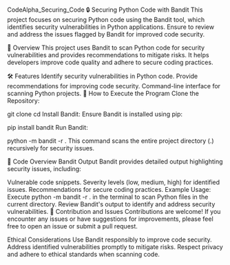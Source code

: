 CodeAlpha_Securing_Code
🔒 Securing Python Code with Bandit
This project focuses on securing Python code using the Bandit tool, which identifies security vulnerabilities in Python applications. Ensure to review and address the issues flagged by Bandit for improved code security.

📖 Overview
This project uses Bandit to scan Python code for security vulnerabilities and provides recommendations to mitigate risks. It helps developers improve code quality and adhere to secure coding practices.

🛠️ Features
Identify security vulnerabilities in Python code.
Provide recommendations for improving code security.
Command-line interface for scanning Python projects.
🚀 How to Execute the Program
Clone the Repository:

git clone <repository-url>
cd <repository-directory>
Install Bandit: Ensure Bandit is installed using pip:

pip install bandit
Run Bandit:

python -m bandit -r .
This command scans the entire project directory (.) recursively for security issues.

📂 Code Overview
Bandit Output
Bandit provides detailed output highlighting security issues, including:

Vulnerable code snippets.
Severity levels (low, medium, high) for identified issues.
Recommendations for secure coding practices.
Example Usage:
Execute python -m bandit -r . in the terminal to scan Python files in the current directory.
Review Bandit's output to identify and address security vulnerabilities.
🙏 Contribution and Issues
Contributions are welcome! If you encounter any issues or have suggestions for improvements, please feel free to open an issue or submit a pull request.

Ethical Considerations
Use Bandit responsibly to improve code security.
Address identified vulnerabilities promptly to mitigate risks.
Respect privacy and adhere to ethical standards when scanning code.
